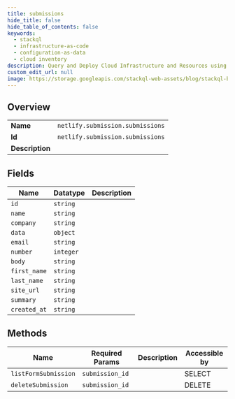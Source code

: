 ```yaml
---
title: submissions
hide_title: false
hide_table_of_contents: false
keywords:
  - stackql
  - infrastructure-as-code
  - configuration-as-data
  - cloud inventory
description: Query and Deploy Cloud Infrastructure and Resources using SQL
custom_edit_url: null
image: https://storage.googleapis.com/stackql-web-assets/blog/stackql-blog-post-featured-image.png
---
```

  
    

## Overview
<table><tbody>
<tr><td><b>Name</b></td><td><code>netlify.submission.submissions</code></td></tr>
<tr><td><b>Id</b></td><td><code>netlify.submission.submissions</code></td></tr>
<tr><td><b>Description</b></td><td></td></tr>
</tbody></table>

## Fields
| Name | Datatype | Description |
| ---- | -------- | ----------- |
| `id` | `string` |  |
| `name` | `string` |  |
| `company` | `string` |  |
| `data` | `object` |  |
| `email` | `string` |  |
| `number` | `integer` |  |
| `body` | `string` |  |
| `first_name` | `string` |  |
| `last_name` | `string` |  |
| `site_url` | `string` |  |
| `summary` | `string` |  |
| `created_at` | `string` |  |
## Methods
| Name | Required Params | Description | Accessible by |
| ---- | --------------- | ----------- | ------------- |
| `listFormSubmission` | `submission_id` |  | SELECT |
| `deleteSubmission` | `submission_id` |  | DELETE |
